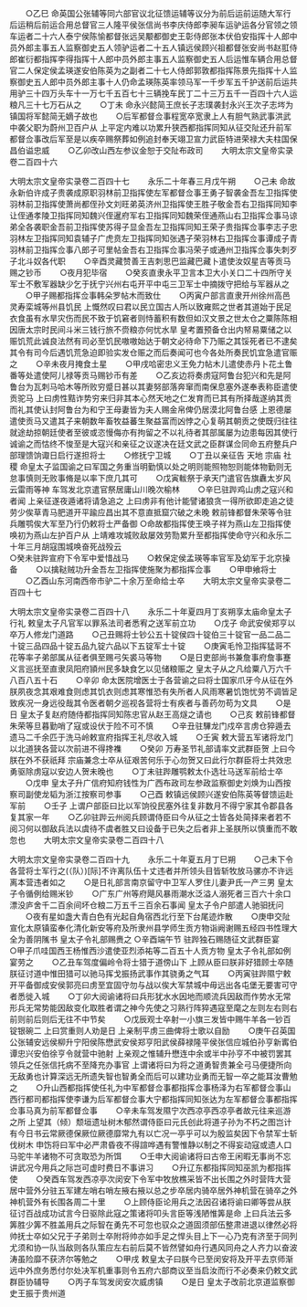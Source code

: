 <!-- { "loadSidebar": true } -->
　　○乙巳  命英国公张辅等同六部官议北征馈运辅等议分为前后运前运随大军行后运稍后前运合用总督官三人隆平侯张信尚书李庆侍郎李昶车运驴运各分官领之领车运者二十六人泰宁侯陈愉都督张远吴颙都御史王彰侍郎张本伏伯安指挥十人郎中员外郎主事五人监察御史五人领驴运者二十五人镇远侯顾兴祖都督张安尚书赵羾侍郎崔衍都指挥李得指挥十人郎中员外郎主事五人监察御史五人后运惟车辆合用总督官二人保定侯孟瑛遂安伯陈英为之副者二十七人侍郎郭敦都指挥陈景先指挥十人监察御史五人郎中员外郎主事十人仍命孟瑛陈英率领马军一千步军五千护送前后运共用驴三十四万头车十一万七千五百七十三辆挽车民丁二十三万五千一百四十六人运粮凡三十七万石从之
　　○丁未  命永兴懿简王庶长子志璞袭封永兴王次子志埁为镇国将军懿简无嫡子故也
　　○后军都督佥事程宽卒宽隶上人有胆气熟武事洪武中袭父职为蔚州卫百户从  上平定内难以功累升狭西都指挥同知从征交阯还升前军都督佥事改后军至是以疾卒赐祭葬如例追封奉天翊卫宣力武臣特进荣禄大夫柱国保昌伯谥忠威
　　○乙卯改山西左参议金恕于交阯布政司
　　大明太宗文皇帝实录卷二百四十六


大明太宗文皇帝实录卷二百四十七
　　永乐二十年春三月戊午朔
　　○己未  命故永新伯许成子贵袭成原职羽林前卫指挥使左军都督佥事王勇子智袭金吾左卫指挥使羽林前卫指挥使萧尚都侄孙文刘旺弟英济州卫指挥使王胜子敬金吾右卫指挥同知李让侄通孝陵卫指挥同知魏兴侄暹府军右卫指挥同知魏荣侄通燕山右卫指挥佥事马谅弟全各袭职金吾前卫指挥使苏得子显金吾左卫指挥同知王荣子贵指挥佥事李志子忠羽林左卫指挥同知袁辅子广虎贲左卫指挥同知张遇子荣羽林右卫指挥佥事谭成子青羽林前卫指挥佥事八郎子可里帖金吾右卫指挥佥事冯荣子或通州卫指挥佥事失刺歹子北斗奴各代职
　　○辛酉灵藏赞善王吉刺思巴监藏巴藏卜遣使汝奴星吉等贡马赐之钞币
　　○夜月犯毕宿
　　○癸亥直隶永平卫言本卫大小关口二十四所守关军士不敷军器缺少乞于抚宁兴州右屯开平中屯三卫军士中摘拨守把给与军器从之
　　○甲子赐都指挥佥事韩朵罗帖木而致仕
　　○丙寅户部言直隶开州徐州高邑灵寿栾城等州县饥民  上慨然叹曰君以民立国古人所以致雍熙之世者其道始于民足衣食虽有水旱灾伤而民不致于饥窘者则恃蓄积有数但如汉文景之世太仓之粟陈陈相因唐太宗时民间斗米三钱行旅不赍粮亦何忧水旱  皇考置预备仓出内帑易粟储之以赈饥荒此诚良法然有司必至饥民嗷嗷始达于朝文必待命下乃赈之其馁死者已不逮矣其令有司今后遇饥荒急迫即验实发仓赈之而后奏闻可也今各处所奏民饥宜急遣官赈之
　　○辛未夜月掩食土星
　　○甲戌哈密忠义王免力帖木儿遣使赤丹卜花土鲁番等处遣使阿儿禄等贡马赐钞币有差
　　○乙亥边将奏虏寇阿鲁台犯兴和先是阿鲁台为瓦刺马哈木等所败穷蹙日甚以其妻努部落奔窜而南保息塞外遂奉表称臣遣使贡驼马  上曰虏性黠诈势穷来归非其本心然天地之仁发育而已其有所择哉遂纳其贡而礼其使认封阿鲁台为和宁王母妻皆为夫人赐金帛俾仍居漠北阿鲁台感  上恩德屡遣使贡马又遣其子来朝数年畜牧益蕃生聚益富而凶悖之心复萌其朝贡之使既归往往就途劫掠朝廷使者至彼或恣慢侮亦有拘留之不以礼待者其部属屡为边患每因其使行诚谕之而怙终不悛至是大寇兴和亲征之议遂决在廷文武之臣群谋佥同命五府整兵户部理馈饷诹日启行遂担将士
　　○修抚宁卫城
　　○丁丑以亲征告  天地  宗庙  社稷  命皇太子监国谕之曰军国之务重当明勤慎以处之明则能照物恕则能体物勤则无怠事慎则无败事脩是以率下庶几其可
　　○戊寅軷祭于承天门遣官告旗纛太岁风云雷雨等神  车驾发北京遣官祭居庸山川晚次榆林
　　○辛巳驻跸鸡山虏之寇兴和者闻  上亲征遂夜遁诸将请急追之  上曰虏非有他计能譬诸狼贪一得所欲即走追之徒劳少俟草青马肥道开平踰应昌出其不意直抵窟穴破之未晚  敕前锋都督朱荣等令驻兵雕鹗俟大军至乃行仍敕将士严备御
○命故都指挥使王唤子祥为燕山左卫指挥使唤初为燕山左护百户从  上靖难攻城败敌屡效劳勚累升至都指挥使命守兴和永乐二十年三月胡寇围城唤奋死战殁云　　    
○癸未驻跸宣府下令军中爱惜战马
　　○敕保定侯孟瑛等率官军及幼军于北京操备
　　○以擒鞑贼功升金吾左卫指挥使施聚为都指挥佥事
　　○甲申飨将士
　　○乙酉山东河南西帝市驴二十余万至命给士卒
　　大明太宗文皇帝实录卷二百四十七


大明太宗文皇帝实录卷二百四十八
　　永乐二十年夏四月丁亥朔享太庙命皇太子行礼  敕皇太子凡官军以罪系法司者悉宥之送军前立功
　　○戊子  命武安侯郑亨以卒万人修龙门道路
　　○己丑赐将士钞公五十锭侯四十锭伯三十锭官一品二品二十锭三品四品十锭五品九锭六品以下五锭军士十锭
　　○庚寅毛怜卫指挥猛哥不花等率子弟部属从征者俱至赐弓矢裘马等物
　　○是日吏部尚书兼詹事府詹事蹇义言巡抚至直隶凤阳府頴州民多缺食乞以见储粮赈之  皇太子从之凡给粟八万六千八百八五十石
　　○辛卯  命太医院增医士于各营谕之曰将士国家爪牙今从征在外朕夙夜念其艰难食则虑其饥衣则虑其寒惟恐有失所者人风雨寒暑饥饱忧劳不调皆足致疾况一身远役哉其令医者朝夕巡视各营将士有疾者与善药勿苟为文具
　　○是日  皇太子复赵府随侍都指挥同知陈忠官从赵王高燧之请也
　　○己亥  敕前锋都督朱荣等旦暮勤哨了寇或设伏于险不可不慎
　　○辛丑驻驆龙门戍卒言虏仓猝遁去遗马二千余匹于洗马岭敕宣府指挥王礼尽收入城
　　○壬寅  敕大营五军诸将龙门以北道狭各营以次前进不得搀襍
　　○癸卯  万寿圣节礼部请率文武群臣贺  上曰今朕在外不获祇拜  宗庙兼念士卒从征艰苦何乐于心勿贺又曰此行尔群臣将士共效忠勇驱除虏寇以安边人贺未晚也
　　○丁未驻跸雕鹗敕太仆选壮马送军前给士卒
　　○戊申  皇太子升广信府知府钱性为广西布政司左参政监察御史刘焕为山西按察司副使龙韬为浙江按察司参事
　　○己酉  敕镇远侯顾兴遂安伯陈英等督馈运赴军前
　　○壬子  上谓户部臣曰比以军饷役民塞外往复非数月不得宁家其令郡县各复其家一年
　　○乙卯驻跸云州阅兵顾谓侍臣曰今从征之士皆各处简择来者若不阅习何以御敌兵法以虞待不虞者胜又曰设备于已失之后者非上圣朕所以慎重而不敢忽也
　　大明太宗文皇帝实录卷二百四十八


大明太宗文皇帝实录卷二百四十九
　　永乐二十年夏五月丁巳朔
　　○己未下令各营将士军行之(（队）)[际]不许离队伍十丈违者并所领头目皆斩牧放马骡亦不许远离本营违者如之
　　○是日礼部言南京留守中卫军人罗住儿妻尹氏一产三男  皇太子令循例给赐米钞
　　○广东广州等府飓风暴雨潮水泛溢人溺死者三百六十余口漂没庐舍千二百余间坏仓粮二万五千三百余石事闻  皇太子令户部遣人驰驲抚问
　　○夜有星如盏大青白色有光起自角宿西北行至下台尾迹炸散
　　○庚申交阯宣化太原镇蛮奉化清化新安等府及所隶州县学师生贡方物诣阙谢赐五经四书性理大全为善阴隲书  皇太子令礼部赐赉之
○辛酉端午节  驻跸独石赐随征文武群臣宴　　
○甲子爪哇国西王杨惟西沙遣使亚烈添祐等二百五十人贡方物  皇太子令礼部如例宴劳之
　　○乙丑车驾度偏岭令将士猎于道傍山下  上顾从臣曰朕非好猎顾士卒随朕征讨道中惟田猎可以驰马挥戈振扬武事作其骁勇之气耳
　　○丙寅驻跸隰宁敕开平备御成安侯郭亮曰虏至宜固守勿与战以俟大军禁城中毋远出各屯堡无要害可守者悉徙入城
　　○丁卯大阅谕诸将曰兵形犹水水因地而顺流兵因敌而作势水无常形兵无常势能因敌变化取胜者谓之神今先使之习熟行阵猝遇寇至麾之左则左右则右前则前后则后无往不中节矣
　　○戊辰观士卒射一小旗三发皆中赐牛羊各一钞百锭银碗二  上曰赏重则人劝是日  上亲制平虏三曲俾将士歌以自励
　　○庚午召英国公张辅安远侯柳升宁阳侯陈懋武安侯郑亨阳武侯薛禄隆平侯张信应城伯孙亨新寗伯谭忠兴安伯徐亨令就营中驰射  上亲观之惟辅升懋连中余或半中孙亨不中被罚罢其领兵之任张信托病不至降充办事官  上谓诸将曰为将之道勇智贵兼全弓马便捷所向无敌勇也计算深远无所遗失智也智勇全而后可以建功业勇而无智一卒之能耳汝曹勉之
　　○升山西都指挥使任礼为中军都督佥事都指挥佥事杨泽为右军都督佥事山西行都司都指挥使李谦为后军都督佥事大宁都指挥同知张达为左军都督佥事都指挥佥事马真为前军都督佥事
　　○辛未车驾发隰宁次西凉亭西凉亭者故元往来巡游之所  上望其（倾）颓垣遗址树木郁然谓侍臣曰元氏创此将道子孙为不朽之图岂计有今日书云常厥德保厥位厥德靡常九有以亡况一亭乎可以为殷监矣因下令禁军士斩伐树木  申饬将曰军中必严肃昏夜不得諠哗遇有警惟静以制之不得妄动寇或遗人口马驼牛羊诸物不可贪取恐为所饵
　　○壬申大阅谕诸将曰古帝王闲暇无事尚不忘讲武况今用兵之际岂可虚时费日不事讲习
　　○升辽东都指挥同知巫凯为都指挥使
　　○癸酉车驾发西凉亭次闵安下令军中牧放樵采皆不出长围之外时营阵大营居中营外分驻五军建左哨右哨左掖右掖以总之步卒居内骑卒居外神机营在骑卒之外神机营外有长围各周二十里
　　○上顾侍臣论用兵之法因召诸将谕曰卿等尝从朕征讨百战成功试言今日驱除此寇之策诸将叩头言臣等浅陋惟筭是命  上曰兵法云多筭胜少筭不胜盖用兵之际智在勇先不可忽也驭众之道固须部伍整肃进退以律然必将帅抚士卒如父兄于子弟则士卒附将帅亦如手足之悍头目上下一心乃克有济至于同列尤须和协一队当敌则各队策应左右前后莫不皆然譬如舟行遇风同舟之人齐力以奋波涛虽险靡不获济尔等勉之
　　○甲戌  敕皇太子曰朕今已至闵安将及开平去京师渐远中外庶务悉付尔处决军机重事则令五府六部商议至当启汝而行不必奏来仍敕文武群臣协辅导
　　○丙子车驾发闵安次威虏镇
　　○是日  皇太子改前北京道监察御史王振于贵州道
